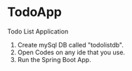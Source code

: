 # TodoApp
Todo List Application

1. Create mySql DB called "todolistdb".
2. Open Codes on any ide that you use.
3. Run the Spring Boot App.
